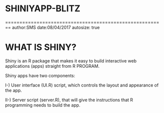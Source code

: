 # SHINIYAPP-BLITZ
========================================================
author:SMS 
date:08/04/2017 
autosize: true

WHAT IS SHINY?
========================================================

Shiny is an R package that makes it easy to build interactive web applications (apps) straight from R PROGRAM.

Shiny apps have two components:

I-) User interface (UI.R) script, which controls the layout and appearance of the app.

II-) Server script (server.R), that will give the instructions that R programming needs to build the app.

